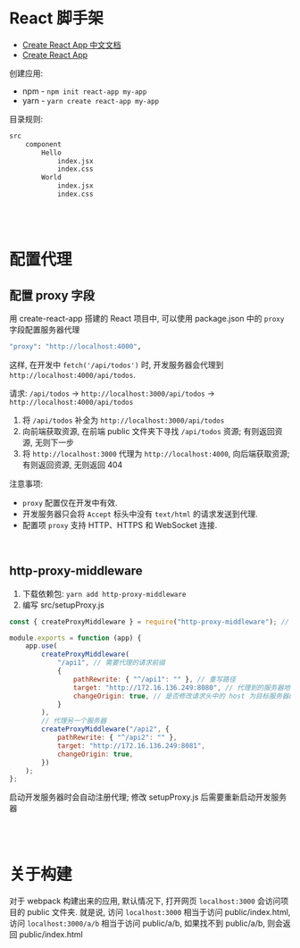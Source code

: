 # React 脚手架

-   [Create React App 中文文档](https://create-react-app.bootcss.com/docs/getting-started)
-   [Create React App](https://create-react-app.dev/docs/getting-started)

创建应用:

-   npm - `npm init react-app my-app`
-   yarn - `yarn create react-app my-app`

目录规则:

```bash
src
	component
    	Hello
        	index.jsx
        	index.css
    	World
        	index.jsx
        	index.css
```

<br><br>

# 配置代理

## 配置 proxy 字段

用 create-react-app 搭建的 React 项目中, 可以使用 package.json 中的 `proxy` 字段配置服务器代理

```bash
"proxy": "http://localhost:4000",
```

这样, 在开发中 `fetch('/api/todos')` 时, 开发服务器会代理到 `http://localhost:4000/api/todos`.

请求: `/api/todos` → `http://localhost:3000/api/todos` → `http://localhost:4000/api/todos`

1.  将 `/api/todos` 补全为 `http://localhost:3000/api/todos`
2.  向前端获取资源, 在前端 public 文件夹下寻找 `/api/todos` 资源; 有则返回资源, 无则下一步
3.  将 `http://localhost:3000` 代理为 `http://localhost:4000`, 向后端获取资源; 有则返回资源, 无则返回 404

注意事项:

-   `proxy` 配置仅在开发中有效.
-   开发服务器只会将 `Accept` 标头中没有 `text/html` 的请求发送到代理.
-   配置项 `proxy` 支持 HTTP、HTTPS 和 WebSocket 连接.

<br>

## http-proxy-middleware

1.  下载依赖包: `yarn add http-proxy-middleware`
2.  编写 src/setupProxy.js

```javascript
const { createProxyMiddleware } = require("http-proxy-middleware"); // 需要使用 CJS 语法

module.exports = function (app) {
    app.use(
        createProxyMiddleware(
            "/api1", // 需要代理的请求前缀
            {
                pathRewrite: { "^/api1": "" }, // 重写路径
                target: "http://172.16.136.249:8080", // 代理到的服务器地址
                changeOrigin: true, // 是否修改请求头中的 host 为目标服务器的 URL
            }
        ),
        // 代理另一个服务器
        createProxyMiddleware("/api2", {
            pathRewrite: { "^/api2": "" },
            target: "http://172.16.136.249:8081",
            changeOrigin: true,
        })
    );
};
```

启动开发服务器时会自动注册代理; 修改 setupProxy.js 后需要重新启动开发服务器

<br><br>

# 关于构建

对于 webpack 构建出来的应用, 默认情况下, 打开网页 `localhost:3000` 会访问项目的 public 文件夹. 就是说, 访问 `localhost:3000` 相当于访问 public/index.html, 访问 `localhost:3000/a/b` 相当于访问 public/a/b, 如果找不到 public/a/b, 则会返回 public/index.html

<br>
